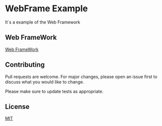 # WebFrame Example
It´s a example of the Web Framework

## Web FrameWork
[Web FrameWork](https://github.com/davd62133/WebFramework)


## Contributing
Pull requests are welcome. For major changes, please open an issue first to discuss what you would like to change.

Please make sure to update tests as appropriate.

## License
[MIT](LICENSE.txt)
